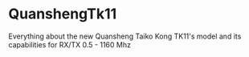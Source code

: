 # QuanshengTk11
Everything about the new Quansheng Taiko Kong TK11's  model and its capabilities for RX/TX   0.5 - 1160 Mhz
